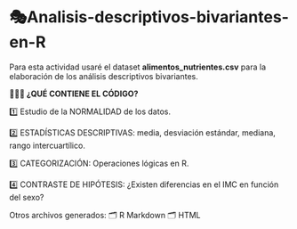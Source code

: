 # 🎭Analisis-descriptivos-bivariantes-en-R

Para esta actividad usaré el dataset **alimentos_nutrientes.csv** para la elaboración de los análisis descriptivos bivariantes.

**👩🏽‍💻 ¿QUÉ CONTIENE EL CÓDIGO?**

1️⃣ Estudio de la NORMALIDAD de los datos.

2️⃣ ESTADÍSTICAS DESCRIPTIVAS: media, desviación estándar, mediana, rango intercuartílico.

3️⃣ CATEGORIZACIÓN: Operaciones lógicas en R. 

4️⃣ CONTRASTE DE HIPÓTESIS: ¿Existen diferencias en el IMC en función del sexo?

Otros archivos generados:
 🗂️ R Markdown
 🗂️ HTML
